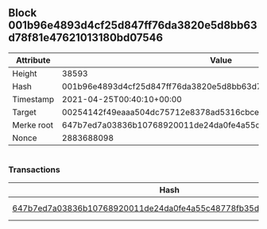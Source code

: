 ## Block 001b96e4893d4cf25d847ff76da3820e5d8bb63d78f81e47621013180bd07546

Attribute | Value
--- | ---
Height | 38593
Hash | 001b96e4893d4cf25d847ff76da3820e5d8bb63d78f81e47621013180bd07546
Timestamp | 2021-04-25T00:40:10+00:00
Target | 00254142f49eaaa504dc75712e8378ad5316cbcead634704b3734b6271167cc4
Merke root | 647b7ed7a03836b10768920011de24da0fe4a55c48778fb35d68c5addc9f4372
Nonce | 2883688098

```

```

### Transactions

Hash | Amount
--- | ---
[647b7ed7a03836b10768920011de24da0fe4a55c48778fb35d68c5addc9f4372](647b7ed7a03836b10768920011de24da0fe4a55c48778fb35d68c5addc9f4372.md) | 10.00000000 SKEPTI 
